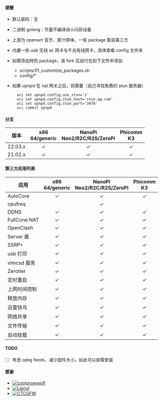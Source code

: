 #### 提醒

- 默认密码：无
- 二进制 golang：尽量不编译进小闪存设备
- 上游为 openwrt 官方，原汁原味，一些 package 取自第三方
- 内置一些 usb 无线 ac 网卡与千兆有线网卡，具体查看 config 文件夹
- 如需添加特色 package，请 fork 后自行在如下文件中添加
    - scripts/01_customize_packages.sh
    - config/*
- 如果 upnpd 在 nat 网关之后，则需要（自己寻找免费的 stun 服务器）

        uci set upnpd.config.use_stun='1'
        uci set upnpd.config.stun_host='stun.qq.com'
        uci set upnpd.config.stun_port='3478'
        uci commit upnpd

#### 分支

| 版本      |x86<br>64/generic|NanoPi<br>Neo2/R2C/R2S/ZeroPi|Phicomm<br>K3|
|-----------|:---------------:|:---------------------------:|:-----------:|
| 22.03.x   |     &check;     |           &check;           |    &check;  |
| 21.02.x   |     &check;     |           &check;           |    &check;  |

#### 第三方应用列表

| 应用        |x86<br>64/generic|NanoPi<br>Neo2/R2C/R2S/ZeroPi|Phicomm<br>K3|
|-------------|:---------------:|:---------------------------:|:-----------:|
| AutoCore    |      &check;    |           &check;           |   &check;   |
| cpufreq     |                 |           &check;           |             |
| DDNS        |      &check;    |           &check;           |   &check;   |
| FullCone NAT|      &check;    |           &check;           |   &check;   |
| OpenClash   |      &check;    |           &check;           |   &check;   |
| Server 酱   |      &check;    |           &check;           |   &check;   |
| SSRP+       |      &check;    |           &check;           |   &check;   |
| usb 打印    |      &check;    |           &check;           |   &check;   |
| vlmcsd 服务 |      &check;    |           &check;           |   &check;   |
| Zerotier    |      &check;    |           &check;           |   &check;   |
| 定时重启    |      &check;    |           &check;           |   &check;   |
| 上网时间控制|      &check;    |           &check;           |   &check;   |
| 释放内存    |      &check;    |           &check;           |   &check;   |
| 迅雷快鸟    |      &check;    |           &check;           |   &check;   |
| 网络共享    |      &check;    |           &check;           |   &check;   |
| 文件传输    |      &check;    |           &check;           |   &check;   |
| 自动挂载    |      &check;    |           &check;           |   &check;   |

#### TODO

- [ ] 考虑 opkg feeds，减少固件大小，如此可以按需安装

#### 感谢

- [![coolsnowwolf](https://img.shields.io/badge/Lede-Lean-orange.svg?style=flat&logo=appveyor)](https://github.com/coolsnowwolf/lede)
- [![Lienol](https://img.shields.io/badge/OpenWrt-Lienol-orange.svg?style=flat&logo=appveyor)](https://github.com/Lienol/openwrt)
- [![CTCGFW](https://img.shields.io/badge/OpenWrt-CTCGFW-orange.svg?style=flat&logo=appveyor)](https://github.com/immortalwrt/immortalwrt)
